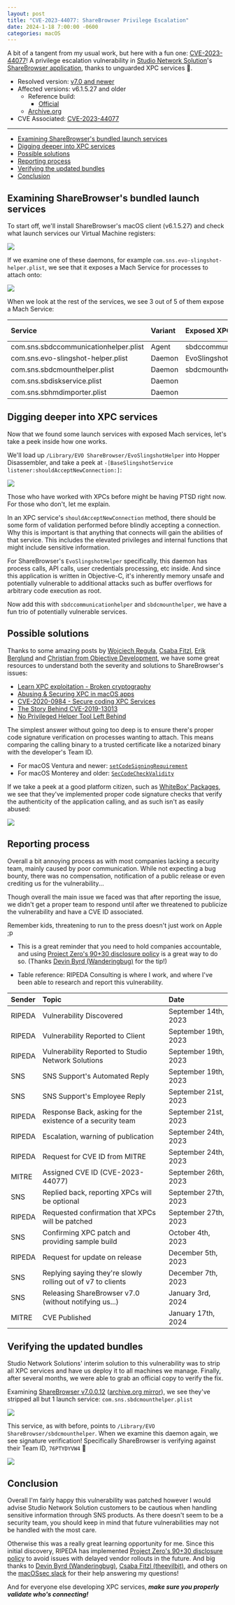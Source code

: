 ```yaml
---
layout: post
title: "CVE-2023-44077: ShareBrowser Privilege Escalation"
date: 2024-1-18 7:00:00 -0600
categories: macOS
---
```


A bit of a tangent from my usual work, but here with a fun one: [CVE-2023-44077](https://nvd.nist.gov/vuln/detail/CVE-2023-44077)! A privilege escalation vulnerability in [Studio Network Solution](https://www.studionetworksolutions.com)'s [ShareBrowser application](https://www.studionetworksolutions.com/sharebrowser/), thanks to unguarded XPC services 🎉.

* Resolved version: [v7.0 and newer](https://support.studionetworksolutions.com/hc/en-us/articles/22494658980244-ShareBrowser-v-7-0-Released)
* Affected versions: v6.1.5.27 and older
  * Reference build:
    * [Official](https://www.snsftp.com/guest/sharebrowser/6.1.5/ShareBrowserDesktop_v6.1.5.27.dmg)
  * [Archive.org](https://archive.org/details/share-browser-desktop-v-6.1.5.27)
* CVE Associated: [CVE-2023-44077](https://nvd.nist.gov/vuln/detail/CVE-2023-44077)

----------

* [Examining ShareBrowser's bundled launch services](#examining-sharebrowsers-bundled-launch-services)
* [Digging deeper into XPC services](#digging-deeper-into-xpc-services)
* [Possible solutions](#possible-solutions)
* [Reporting process](#reporting-process)
* [Verifying the updated bundles](#verifying-the-updated-bundles)
* [Conclusion](#conclusion)


## Examining ShareBrowser's bundled launch services

To start off, we'll install ShareBrowser's macOS client (v6.1.5.27) and check what launch services our Virtual Machine registers:

![](/images/posts/2024-01-18-CVE-2023-44077/ShareBrowser-Daemons.png)

If we examine one of these daemons, for example `com.sns.evo-slingshot-helper.plist`, we see that it exposes a Mach Service for processes to attach onto:

![](/images/posts/2024-01-18-CVE-2023-44077/slingshot-helper-daemon.png)

When we look at the rest of the services, we see 3 out of 5 of them expose a Mach Service:

| Service                               | Variant | Exposed XPC service     | Running as root |
| :------------------------------------ | :------ | :---------------------- | :-------------- |
| com.sns.sbdccommunicationhelper.plist | Agent   | sbdccommunicationhelper | No              |
| com.sns.evo-slingshot-helper.plist    | Daemon  | EvoSlingshotHelper      | YES             |
| com.sns.sbdcmounthelper.plist         | Daemon  | sbdcmounthelper         | YES             |
| com.sns.sbdiskservice.plist           | Daemon  |                         | YES             |
| com.sns.sbhmdimporter.plist           | Daemon  |                         | YES             |


## Digging deeper into XPC services

Now that we found some launch services with exposed Mach services, let's take a peek inside how one works.

We'll load up `/Library/EVO ShareBrowser/EvoSlingshotHelper` into Hopper Disassembler, and take a peek at `-[BaseSlingshotService listener:shouldAcceptNewConnection:]`:

![](/images/posts/2024-01-18-CVE-2023-44077/evo_should_accept_connection.png)

Those who have worked with XPCs before might be having PTSD right now. For those who don't, let me explain.

In an XPC service's `shouldAcceptNewConnection` method, there should be some form of validation performed before blindly accepting a connection. Why this is important is that anything that connects will gain the abilities of that service. This includes the elevated privileges and internal functions that might include sensitive information.

For ShareBrowser's `EvoSlingshotHelper` specifically, this daemon has process calls, API calls, user credentials processing, etc inside. And since this application is written in Objective-C, it's inherently memory unsafe and potentially vulnerable to additional attacks such as buffer overflows for arbitrary code execution as root.

Now add this with `sbdccommunicationhelper` and `sbdcmounthelper`, we have a fun trio of potentially vulnerable services.

## Possible solutions

Thanks to some amazing posts by [Wojciech Reguła](https://wojciechregula.blog), [Csaba Fitzl](https://theevilbit.github.io), [Erik Berglund](https://erikberglund.github.io) and [Christian from Objective Development](https://obdev.at/index.html), we have some great resources to understand both the severity and solutions to ShareBrowser's issues:

* [Learn XPC exploitation - Broken cryptography](https://wojciechregula.blog/post/learn-xpc-exploitation-part-1-broken-cryptography/)
* [Abusing & Securing XPC in macOS apps](https://objectivebythesea.org/v3/talks/OBTS_v3_wReguła.pdf)
* [CVE-2020-0984 - Secure coding XPC Services](https://theevilbit.github.io/posts/secure_coding_xpc_part3/)
* [The Story Behind CVE-2019-13013](https://obdev.at/blog/what-we-have-learned-from-a-vulnerability/)
* [No Privileged Helper Tool Left Behind](https://erikberglund.github.io/2016/No_Privileged_Helper_Tool_Left_Behind/)

The simplest answer without going too deep is to ensure there's proper code signature verification on processes wanting to attach. This means comparing the calling binary to a trusted certificate like a notarized binary with the developer's Team ID.

* For macOS Ventura and newer: [`setCodeSigningRequirement`](https://developer.apple.com/documentation/foundation/nsxpcconnection/3943309-setcodesigningrequirement?language=objc)
* For macOS Monterey and older: [`SecCodeCheckValidity`](https://developer.apple.com/documentation/security/1396726-seccodecheckvalidity?language=objc)

If we take a peek at a good platform citizen, such as [WhiteBox' Packages](http://s.sudre.free.fr/Software/Packages/about.html), we see that they've implemented proper code signature checks that verify the authenticity of the application calling, and as such isn't as easily abused:

![](/images/posts/2024-01-18-CVE-2023-44077/packages_should_accept_connection.png)


## Reporting process

Overall a bit annoying process as with most companies lacking a security team, mainly caused by poor communication. While not expecting a bug bounty, there was no compensation, notification of a public release or even crediting us for the vulnerability...

Though overall the main issue we faced was that after reporting the issue, we didn't get a proper team to respond until after we threatened to publicize the vulnerability and have a CVE ID associated.

Remember kids, threatening to run to the press doesn't just work on Apple ;p
* This is a great reminder that you need to hold companies accountable, and using [Project Zero's 90+30 disclosure policy](https://googleprojectzero.blogspot.com/p/vulnerability-disclosure-policy.html) is a great way to do so. (Thanks [Devin Byrd (Wanderingbug)](https://blog.kandji.io/author/devin-byrd) for the tip!)

* Table reference: RIPEDA Consulting is where I work, and where I've been able to research and report this vulnerability.

| Sender    | Topic                                                       | Date                 |
| :-------- | :---------------------------------------------------------- | :------------------- |
| RIPEDA    | Vulnerability Discovered                                    | September 14th, 2023 |
| RIPEDA    | Vulnerability Reported to Client                            | September 19th, 2023 |
| RIPEDA    | Vulnerability Reported to Studio Network Solutions          | September 19th, 2023 |
| SNS       | SNS Support's Automated Reply                               | September 19th, 2023 |
| SNS       | SNS Support's Employee Reply                                | September 21st, 2023 |
| RIPEDA    | Response Back, asking for the existence of a security team  | September 21st, 2023 |
| RIPEDA    | Escalation, warning of publication                          | September 24th, 2023 |
| RIPEDA    | Request for CVE ID from MITRE                               | September 24th, 2023 |
| MITRE     | Assigned CVE ID (CVE-2023-44077)                            | September 26th, 2023 |
| SNS       | Replied back, reporting XPCs will be optional               | September 27th, 2023 |
| RIPEDA    | Requested confirmation that XPCs will be patched            | September 27th, 2023 |
| SNS       | Confirming XPC patch and providing sample build             | October 4th, 2023    |
| RIPEDA    | Request for update on release                               | December 5th, 2023   |
| SNS       | Replying saying they're slowly rolling out of v7 to clients | December 7th, 2023   |
| SNS       | Releasing ShareBrowser v7.0 (without notifying us...)       | January 3rd, 2024    |
| MITRE     | CVE Published                                               | January 17th, 2024   |


## Verifying the updated bundles

Studio Network Solutions' interim solution to this vulnerability was to strip all XPC services and have us deploy it to all machines we manage. Finally, after several months, we were able to grab an official copy to verify the fix.

Examining [ShareBrowser v7.0.0.12](https://www.snsftp.com/guest/sharebrowser/7.0.0/ShareBrowser_v7.0.0.12.dmg?) ([archive.org mirror](https://archive.org/details/share-browser-v-7.0.0.12)), we see they've stripped all but 1 launch service: `com.sns.sbdcmounthelper.plist`

![](/images/posts/2024-01-18-CVE-2023-44077/ShareBrowser-7-pkg.png)

This service, as with before, points to `/Library/EVO ShareBrowser/sbdcmounthelper`. When we examine this daemon again, we see signature verification! Specifically ShareBrowser is verifying against their Team ID, `76PTYDYVW4` 🎉

![](/images/posts/2024-01-18-CVE-2023-44077/sbdcmounthelper-signatures.png)


## Conclusion

Overall I'm fairly happy this vulnerability was patched however I would advise Studio Network Solution customers to be cautious when handling sensitive information through SNS products. As there doesn't seem to be a security team, you should keep in mind that future vulnerabilities may not be handled with the most care.

Otherwise this was a really great learning opportunity for me. Since this initial discovery, RIPEDA has implemented [Project Zero's 90+30 disclosure policy](https://googleprojectzero.blogspot.com/p/vulnerability-disclosure-policy.html) to avoid issues with delayed vendor rollouts in the future. And big thanks to [Devin Byrd (Wanderingbug)](https://blog.kandji.io/author/devin-byrd), [Csaba Fitzl (theevilbit)](https://theevilbit.github.io), and others on the [macOSsec slack](https://macossec.slack.com/) for their help answering my questions!

And for everyone else developing XPC services, ***make sure you properly validate who's connecting!***
